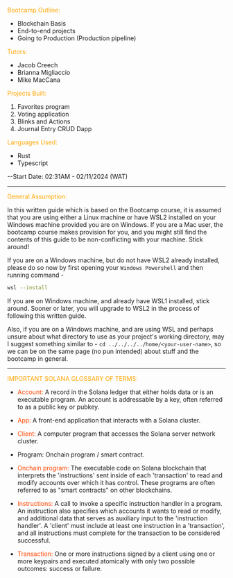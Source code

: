 <span style="color: orange;">Bootcamp Outline:</span>

- Blockchain Basis
- End-to-end projects
- Going to Production (Production pipeline)

<span style="color: orange;">Tutors:</span>

- Jacob Creech
- Brianna Migliaccio
- Mike MacCana

<span style="color: orange;">Projects Built:</span>

1. Favorites program
2. Voting application
3. Blinks and Actions
4. Journal Entry CRUD Dapp

<span style="color: orange;">Languages Used:</span>

- Rust
- Typescript

--Start Date:
02:31AM - 02/11/2024 (WAT)

---

<span style="color: orange;">General Assumption:</span>

In this written guide which is based on the Bootcamp course, it is assumed that you are using either a Linux machine or have WSL2 installed on your Windows machine provided you are on Windows. If you are a Mac user, the bootcamp course makes provision for you, and you might still find the contents of this guide to be non-conflicting with your machine. Stick around!

If you are on a Windows machine, but do not have WSL2 already installed, please do so now by first opening your `Windows Powershell` and then running command -

```bash
wsl --install
```

If you are on Windows machine, and already have WSL1 installed, stick around. Sooner or later, you will upgrade to WSL2 in the process of following this written guide.

Also, if you are on a Windows machine, and are using WSL and perhaps unsure about what directory to use as your project's working directory, may I suggest something similar to - `cd ../../../../home/<your-user-name>`, so we can be on the same page (no pun intended) about stuff and the bootcamp in general.

---

<span style="color: orange;">IMPORTANT SOLANA GLOSSARY OF TERMS:</span>

- <span style="color: orangered;">Account:</span>
  A record in the Solana ledger that either holds data or is an executable program. An account is addressable by a key, often referred to as a public key or pubkey.

- <span style="color: orangered;">App:</span>
  A front-end application that interacts with a Solana cluster.

- <span style="color: orangered;">Client:</span>
  A computer program that accesses the Solana server network cluster.

- <span style="color: orangered`;">Program:</span>
  Onchain program / smart contract.

- <span style="color: orangered;">Onchain program:</span>
  The executable code on Solana blockchain that interprets the 'instructions' sent inside of each 'transaction' to read and modify accounts over which it has control. These programs are often referred to as "smart contracts" on other blockchains.

- <span style="color: orangered;">Instructions:</span>
  A call to invoke a specific instruction handler in a program. An instruction also specifies which accounts it wants to read or modify, and additional data that serves as auxiliary input to the 'instruction handler'. A 'client' must include at least one instruction in a 'transaction', and all instructions must complete for the transaction to be considered successful.

- <span style="color: orangered;">Transaction:</span>
  One or more instructions signed by a client using one or more keypairs and executed atomically with only two possible outcomes: success or failure.
